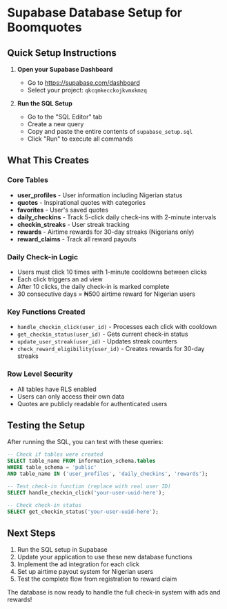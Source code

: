 # Supabase Database Setup for Boomquotes

## Quick Setup Instructions

1. **Open your Supabase Dashboard**
   - Go to https://supabase.com/dashboard
   - Select your project: `qkcqmkecckojkvmxkmzq`

2. **Run the SQL Setup**
   - Go to the "SQL Editor" tab
   - Create a new query
   - Copy and paste the entire contents of `supabase_setup.sql`
   - Click "Run" to execute all commands

## What This Creates

### Core Tables
- **user_profiles** - User information including Nigerian status
- **quotes** - Inspirational quotes with categories
- **favorites** - User's saved quotes
- **daily_checkins** - Track 5-click daily check-ins with 2-minute intervals
- **checkin_streaks** - User streak tracking
- **rewards** - Airtime rewards for 30-day streaks (Nigerians only)
- **reward_claims** - Track all reward payouts

### Daily Check-in Logic
- Users must click 10 times with 1-minute cooldowns between clicks
- Each click triggers an ad view
- After 10 clicks, the daily check-in is marked complete
- 30 consecutive days = ₦500 airtime reward for Nigerian users

### Key Functions Created
- `handle_checkin_click(user_id)` - Processes each click with cooldown
- `get_checkin_status(user_id)` - Gets current check-in status
- `update_user_streak(user_id)` - Updates streak counters
- `check_reward_eligibility(user_id)` - Creates rewards for 30-day streaks

### Row Level Security
- All tables have RLS enabled
- Users can only access their own data
- Quotes are publicly readable for authenticated users

## Testing the Setup

After running the SQL, you can test with these queries:

```sql
-- Check if tables were created
SELECT table_name FROM information_schema.tables 
WHERE table_schema = 'public' 
AND table_name IN ('user_profiles', 'daily_checkins', 'rewards');

-- Test check-in function (replace with real user ID)
SELECT handle_checkin_click('your-user-uuid-here');

-- Check check-in status
SELECT get_checkin_status('your-user-uuid-here');
```

## Next Steps

1. Run the SQL setup in Supabase
2. Update your application to use these new database functions
3. Implement the ad integration for each click
4. Set up airtime payout system for Nigerian users
5. Test the complete flow from registration to reward claim

The database is now ready to handle the full check-in system with ads and rewards!